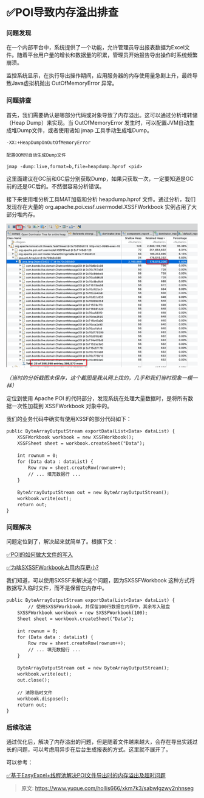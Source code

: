 # ✅POI导致内存溢出排查

### 问题发现


在一个内部平台中，系统提供了一个功能，允许管理员导出报表数据为Excel文件。随着平台用户量的增长和数据量的积累，管理员开始报告导出操作时系统频繁崩溃。



监控系统显示，在执行导出操作期间，应用服务器的内存使用量急剧上升，最终导致Java虚拟机抛出 OutOfMemoryError 异常。



### 问题排查


首先，我们需要确认是哪部分代码或对象导致了内存溢出。这可以通过分析堆转储（Heap Dump）来实现。当 OutOfMemoryError 发生时，可以配置JVM自动生成堆Dump文件，或者使用诸如 jmap 工具手动生成堆Dump。



```plain
-XX:+HeapDumpOnOutOfMemoryError

配置OOM时自动生成Dump文件
```



```plain
jmap -dump:live,format=b,file=heapdump.hprof <pid>
```



这里面建议在GC前和GC后分别获取Dump，如果只获取一次，一定要知道是GC前的还是GC后的。不然很容易分析错误。



接下来使用堆分析工具MAT加载和分析 heapdump.hprof 文件。通过分析，我们发现存在大量的 org.apache.poi.xssf.usermodel.XSSFWorkbook 实例占用了大部分堆内存。



![1700378903070-68af4a3c-9227-4f46-8fc4-383639dfcd6a.png](./img/SXxVikhuSHniVuYv/1700378903070-68af4a3c-9227-4f46-8fc4-383639dfcd6a-337946.png)

_（当时的分析截图未保存，这个截图是我从网上找的，几乎和我们当时现象一模一样）_



定位到使用 Apache POI 的代码部分，发现系统在处理大量数据时，是将所有数据一次性加载到 XSSFWorkbook 对象中的。



我们的业务代码中确实有使用XSSF的部分代码如下：



```plain
public ByteArrayOutputStream exportData(List<Data> dataList) {
    XSSFWorkbook workbook = new XSSFWorkbook();
    XSSFSheet sheet = workbook.createSheet("Data");
  
    int rownum = 0;
    for (Data data : dataList) {
        Row row = sheet.createRow(rownum++);
        // ... 填充数据行 ...
    }
  
    ByteArrayOutputStream out = new ByteArrayOutputStream();
    workbook.write(out);
    return out;
}

```



### 问题解决


问题定位到了，解决起来就简单了。根据下文：



[✅POI的如何做大文件的写入](https://www.yuque.com/hollis666/xkm7k3/kalmkdx5fukxt13q)



[✅为啥SXSSFWorkbook占用内存更小?](https://www.yuque.com/hollis666/xkm7k3/ivczis4gyskog9q2)



我们知道，可以使用SXSSF来解决这个问题，因为SXSSFWorkbook 这种方式将数据写入临时文件，而不是保留在内存中。



```plain
public ByteArrayOutputStream exportData(List<Data> dataList) {
		// 使用SXSSFWorkbook，并保留100行数据在内存中，其余写入磁盘
    SXSSFWorkbook workbook = new SXSSFWorkbook(100); 
    Sheet sheet = workbook.createSheet("Data");

    int rownum = 0;
    for (Data data : dataList) {
        Row row = sheet.createRow(rownum++);
        // ... 填充数据行 ...
    }

    ByteArrayOutputStream out = new ByteArrayOutputStream();
    workbook.write(out);
    out.close();

    // 清除临时文件
    workbook.dispose();
    return out;
}

```



### 后续改进


通过优化后，解决了内存溢出的问题，但是随着文件越来越大，会存在导出实践过长的问题，可以考虑用异步在后台生成报表的方式。这里就不展开了。



可以参考：



[✅基于EasyExcel+线程池解决POI文件导出时的内存溢出及超时问题](https://www.yuque.com/hollis666/xkm7k3/wcm6xqvp0z004ing)



> 原文: <https://www.yuque.com/hollis666/xkm7k3/sabwlgzwy2nhnseg>